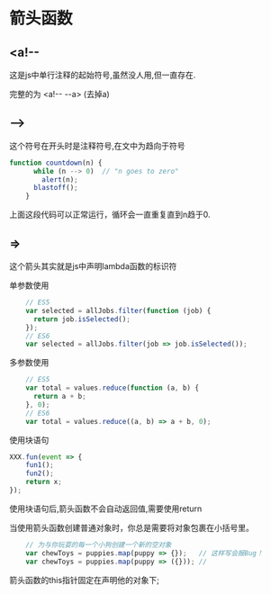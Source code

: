# 箭头函数

## <a!--

这是js中单行注释的起始符号,虽然没人用,但一直存在.

完整的为 <a!-- --a> (去掉a)

## -->

这个符号在开头时是注释符号,在文中为趋向于符号

```js
function countdown(n) {
      while (n --> 0)  // "n goes to zero"
        alert(n);
      blastoff();
    }
```

上面这段代码可以正常运行，循环会一直重复直到n趋于0.

## =>

这个箭头其实就是js中声明lambda函数的标识符

单参数使用

```js
	// ES5
    var selected = allJobs.filter(function (job) {
      return job.isSelected();
    });
	// ES6
    var selected = allJobs.filter(job => job.isSelected());
```

多参数使用

```js
    // ES5
    var total = values.reduce(function (a, b) {
      return a + b;
    }, 0);
    // ES6
    var total = values.reduce((a, b) => a + b, 0);
```

使用块语句

```js
XXX.fun(event => {
	fun1();
	fun2();
	return x;
});
```

使用块语句后,箭头函数不会自动返回值,需要使用return

当使用箭头函数创建普通对象时，你总是需要将对象包裹在小括号里。

```js
    // 为与你玩耍的每一个小狗创建一个新的空对象
    var chewToys = puppies.map(puppy => {});   // 这样写会报Bug！
    var chewToys = puppies.map(puppy => ({})); //
```

箭头函数的this指针固定在声明他的对象下;